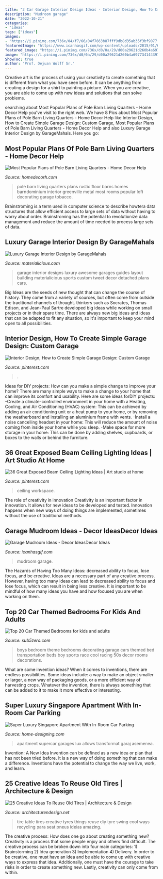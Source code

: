 ```yaml
---
title: "3 Car Garage Interior Design Ideas - Interior Design, How To Create Simple Garage Design: Custom Garage"
description: "Mudroom garage"
date: "2022-10-21"
categories:
- "ideas"
tags: ["ideas"]
images:
- "https://i.pinimg.com/736x/04/f7/66/04f7663b87fff9db8d35ab35f3bf9077.jpg"
featuredImage: "https://www.icanhasgif.com/wp-content/uploads/2015/01/Garage-Mudroom-Ideas.jpg"
featured_image: "https://i.pinimg.com/736x/d0/0a/29/d00a29621d260b4a6977341443975b93--cool-garages-custom-garages.jpg"
image: "https://i.pinimg.com/736x/d0/0a/29/d00a29621d260b4a6977341443975b93--cool-garages-custom-garages.jpg"
ShowToc: true
author: "Prof. Dejuan Wolff Sr."
---
```



Creative art is the process of using your creativity to create something that is different from what you have seen before. It can be anything from creating a design for a shirt to painting a picture. When you are creative, you are able to come up with new ideas and solutions that can solve problems.

	

		
searching about Most Popular Plans of Pole Barn Living Quarters - Home Decor Help you've visit to the right web. We have 8 Pics about Most Popular Plans of Pole Barn Living Quarters - Home Decor Help like Interior Design, How to Create Simple Garage Design: Custom Garage, Most Popular Plans of Pole Barn Living Quarters - Home Decor Help and also Luxury Garage Interior Design by GarageMahals. Here you go:
		
    
## Most Popular Plans Of Pole Barn Living Quarters - Home Decor Help

<img loading=lazy src="http://www.homedecorh.com/wp-content/uploads/2016/02/Greenville-Barn-rustic-living-room-interior-ideas.jpg" onerror="this.onerror=null;this.src='https://tse1.mm.bing.net/th?id=OIP.22_TRINMiavjamLCBL4MxQHaE7&amp;pid=15.1';" alt="Most Popular Plans of Pole Barn Living Quarters - Home Decor Help">

_Source: homedecorh.com_

>pole barn living quarters plans rustic floor barns homes barndominium interior greenville metal most rooms popular loft decorating garage tobacco. 

	

Brainstroming is a term used in computer science to describe howtera data structures that allow efficient access to large sets of data without having to worry about order. Brainstroming has the potential to revolutionize data management and reduce the amount of time needed to process large sets of data.

    
## Luxury Garage Interior Design By GarageMahals

<img loading=lazy src="http://mat2.materialicious.com/images/luxury-garage-interior-design-by-garagemahals-o.jpg" onerror="this.onerror=null;this.src='https://tse4.mm.bing.net/th?id=OIP.D0clIHPaenXaebU0aHImkwHaE3&amp;pid=15.1';" alt="Luxury Garage Interior Design by GarageMahals">

_Source: materialicious.com_

>garage interior designs luxury awesome garages guides layout building materialicious sports custom tweet decor detached plans cars. 

	

Big Ideas are the seeds of new thought that can change the course of history. They come from a variety of sources, but often come from outside the traditional channels of thought. thinkers such as Socrates, Thomas Edison, and Jean-Paul Sartre developed big ideas while working on small projects or in their spare time. There are always new big ideas and ideas that can be adapted to fit any situation, so it's important to keep your mind open to all possibilities.

    
## Interior Design, How To Create Simple Garage Design: Custom Garage

<img loading=lazy src="https://i.pinimg.com/736x/d0/0a/29/d00a29621d260b4a6977341443975b93--cool-garages-custom-garages.jpg" onerror="this.onerror=null;this.src='https://tse1.mm.bing.net/th?id=OIP.yw7keDc4BuCAWYgGJGxfEwHaLH&amp;pid=15.1';" alt="Interior Design, How to Create Simple Garage Design: Custom Garage">

_Source: pinterest.com_

>. 

	

Ideas for DIY projects: How can you make a simple change to improve your home?
There are many simple ways to make a change to your home that can improve its comfort and usability. Here are some ideas forDIY projects: 
-Create a climate-controlled environment in your home with a Heating, Cooling, and Air Conditioning (HVAC) system: This can be achieved by adding an air conditioning unit or a heat pump to your home, or by removing the weatherboard and installing an aluminium frame with vents. 
-Install a noise cancelling headset in your home: This will reduce the amount of noise coming from inside your home while you sleep. 
-Make space for more storage in your home: This can be done by adding shelves, cupboards, or boxes to the walls or behind the furniture.

    
## 36 Great Exposed Beam Ceiling Lighting Ideas | Art Studio At Home

<img loading=lazy src="https://i.pinimg.com/736x/04/f7/66/04f7663b87fff9db8d35ab35f3bf9077.jpg" onerror="this.onerror=null;this.src='https://tse2.mm.bing.net/th?id=OIP.ngQ8quJwhnYZQJ-zlVSp_AHaKy&amp;pid=15.1';" alt="36 Great Exposed Beam Ceiling Lighting Ideas | Art studio at home">

_Source: pinterest.com_

>ceiling workspace. 

	

The role of creativity in innovation
Creativity is an important factor in innovation. It allows for new ideas to be developed and tested. Innovation happens when new ways of doing things are implemented, sometimes without the use of traditional methods.

    
## Garage Mudroom Ideas - Decor IdeasDecor Ideas

<img loading=lazy src="https://www.icanhasgif.com/wp-content/uploads/2015/01/Garage-Mudroom-Ideas.jpg" onerror="this.onerror=null;this.src='https://tse2.mm.bing.net/th?id=OIP.vOAnmvcfqFv3XDUka3An4AHaF7&amp;pid=15.1';" alt="Garage Mudroom Ideas - Decor IdeasDecor Ideas">

_Source: icanhasgif.com_

>mudroom garage. 

	

The Hazards of Having Too Many Ideas: decreased ability to focus, lose focus, and be creative.
Ideas are a necessary part of any creative process. However, having too many ideas can lead to decreased ability to focus and lose focus, which can result in being less creative. It is important to be mindful of how many ideas you have and how focused you are when working on them.

    
## Top 20 Car Themed Bedrooms For Kids And Adults

<img loading=lazy src="http://sub5zero.com/wp-content/uploads/2012/12/car-theme-garage-style-bedroom-decorating-car-bed-boys-bedrooms.jpg" onerror="this.onerror=null;this.src='https://tse4.mm.bing.net/th?id=OIP.bWCqtzdk_W3xPlemol6eIgHaHa&amp;pid=15.1';" alt="Top 20 Car Themed Bedrooms for kids and adults">

_Source: sub5zero.com_

>boys bedroom theme bedrooms decorating garage cars themed bed transportation beds boy sports race cool racing 50s decor rooms decorations. 

	

What are some invention ideas?
When it comes to inventions, there are endless possibilities. Some ideas include: a way to make an object smaller or larger, a new way of packaging goods, or a more efficient way of harvesting crops. Whatever the invention, there is always something that can be added to it to make it more effective or interesting.

    
## Super Luxury Singapore Apartment With In-Room Car Parking

<img loading=lazy src="http://cdn.home-designing.com/wp-content/uploads/2012/09/Integrated-garage.jpg" onerror="this.onerror=null;this.src='https://tse2.mm.bing.net/th?id=OIP.cL7qEjsccT_-R0NMVh_haQHaEJ&amp;pid=15.1';" alt="Super Luxury Singapore Apartment With In-Room Car Parking">

_Source: home-designing.com_

>apartment supercar garages lux allows transformat garaj asemenea. 

	

Invention: A New Idea
Invention can be defined as a new idea or plan that has not been tried before. It is a new way of doing something that can make a difference. Inventions have the potential to change the way we live, work, and learn.

    
## 25 Creative Ideas To Reuse Old Tires | Architecture &amp; Design

<img loading=lazy src="http://beautyharmonylife.com/wp-content/uploads/2014/04/fcac449940ed0a8daaff39ee5c183ad6.jpg" onerror="this.onerror=null;this.src='https://tse1.mm.bing.net/th?id=OIP.GiAGEIMhbgzzmc_l65y9jAHaJ6&amp;pid=15.1';" alt="25 Creative Ideas To Reuse Old Tires | Architecture &amp; Design">

_Source: architecturendesign.net_

>tire table tires creative tyres things reuse diy tyre swing cool ways recycling para seat pneus ideias amazing. 

	

The creative process: How does one go about creating something new?
Creativity is a process that some people enjoy and others find difficult. The creative process can be broken down into four main categories: 1) Brainstorming 2) Idea generation 3) Implementation 4) Delivery. In order to be creative, one must have an idea and be able to come up with creative ways to express that idea. Additionally, one must have the courage to take risks in order to create something new. Lastly, creativity can only come from within.

